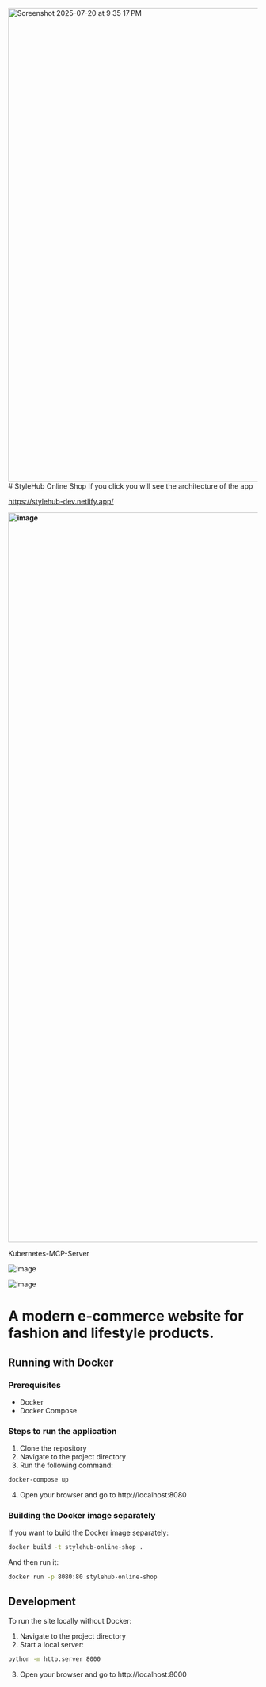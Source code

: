 <img width="1470" height="956" alt="Screenshot 2025-07-20 at 9 35 17 PM" src="https://github.com/user-attachments/assets/30c1acb7-e30c-4c23-9b6b-ff711aa99af3" /># StyleHub Online Shop
If you click you will see the architecture of the app


https://stylehub-dev.netlify.app/ 

**<img width="2914" height="1472" alt="image" src="https://github.com/user-attachments/assets/91d31314-4c17-492a-9e87-8d8771a9b19d" />**


Kubernetes-MCP-Server

![image](https://github.com/user-attachments/assets/cba586a0-d233-4335-95c2-f397bf96cbf8)

![image](https://github.com/user-attachments/assets/442336dd-7f1b-4d76-b291-1b6f660545a3)

# A modern e-commerce website for fashion and lifestyle products.

## Running with Docker

### Prerequisites
- Docker
- Docker Compose

### Steps to run the application

1. Clone the repository
2. Navigate to the project directory
3. Run the following command:

```bash
docker-compose up
```

4. Open your browser and go to http://localhost:8080

### Building the Docker image separately

If you want to build the Docker image separately:

```bash
docker build -t stylehub-online-shop .
```

And then run it:

```bash
docker run -p 8080:80 stylehub-online-shop
```

## Development

To run the site locally without Docker:

1. Navigate to the project directory
2. Start a local server:

```bash
python -m http.server 8000
```

3. Open your browser and go to http://localhost:8000
